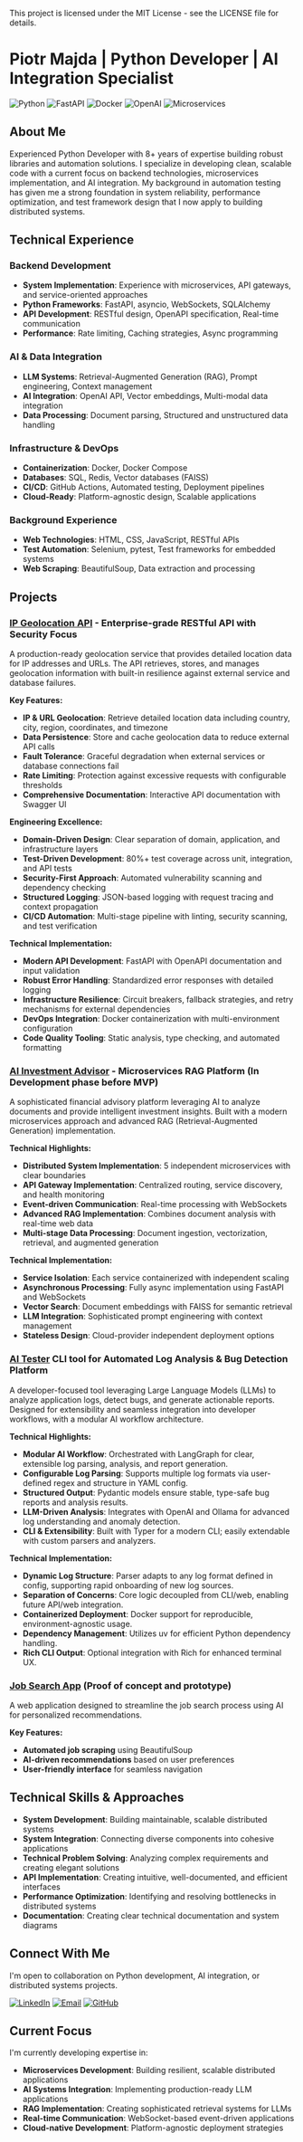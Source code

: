 This project is licensed under the MIT License - see the LICENSE file for details.

# Piotr Majda | Python Developer | AI Integration Specialist

![Python](https://img.shields.io/badge/Python-3776AB?style=for-the-badge&logo=python&logoColor=white)
![FastAPI](https://img.shields.io/badge/FastAPI-009688?style=for-the-badge&logo=fastapi&logoColor=white)
![Docker](https://img.shields.io/badge/Docker-2496ED?style=for-the-badge&logo=docker&logoColor=white)
![OpenAI](https://img.shields.io/badge/OpenAI-412991?style=for-the-badge&logo=openai&logoColor=white)
![Microservices](https://img.shields.io/badge/Microservices-1B365D?style=for-the-badge&logo=moleculer&logoColor=white)

## About Me

Experienced Python Developer with 8+ years of expertise building robust libraries and automation solutions. I specialize in developing clean, scalable code with a current focus on backend technologies, microservices implementation, and AI integration. My background in automation testing has given me a strong foundation in system reliability, performance optimization, and test framework design that I now apply to building distributed systems.

## Technical Experience

### Backend Development

- **System Implementation**: Experience with microservices, API gateways, and service-oriented approaches
- **Python Frameworks**: FastAPI, asyncio, WebSockets, SQLAlchemy
- **API Development**: RESTful design, OpenAPI specification, Real-time communication
- **Performance**: Rate limiting, Caching strategies, Async programming

### AI & Data Integration

- **LLM Systems**: Retrieval-Augmented Generation (RAG), Prompt engineering, Context management
- **AI Integration**: OpenAI API, Vector embeddings, Multi-modal data integration
- **Data Processing**: Document parsing, Structured and unstructured data handling

### Infrastructure & DevOps

- **Containerization**: Docker, Docker Compose
- **Databases**: SQL, Redis, Vector databases (FAISS)
- **CI/CD**: GitHub Actions, Automated testing, Deployment pipelines
- **Cloud-Ready**: Platform-agnostic design, Scalable applications

### Background Experience

- **Web Technologies**: HTML, CSS, JavaScript, RESTful APIs
- **Test Automation**: Selenium, pytest, Test frameworks for embedded systems
- **Web Scraping**: BeautifulSoup, Data extraction and processing

## Projects

### [IP Geolocation API](https://github.com/Piotr-Majda/ip-geolocation-api) - Enterprise-grade RESTful API with Security Focus

A production-ready geolocation service that provides detailed location data for IP addresses and URLs. The API retrieves, stores, and manages geolocation information with built-in resilience against external service and database failures.

**Key Features:**

- **IP & URL Geolocation**: Retrieve detailed location data including country, city, region, coordinates, and timezone
- **Data Persistence**: Store and cache geolocation data to reduce external API calls
- **Fault Tolerance**: Graceful degradation when external services or database connections fail
- **Rate Limiting**: Protection against excessive requests with configurable thresholds
- **Comprehensive Documentation**: Interactive API documentation with Swagger UI

**Engineering Excellence:**

- **Domain-Driven Design**: Clear separation of domain, application, and infrastructure layers
- **Test-Driven Development**: 80%+ test coverage across unit, integration, and API tests
- **Security-First Approach**: Automated vulnerability scanning and dependency checking
- **Structured Logging**: JSON-based logging with request tracing and context propagation
- **CI/CD Automation**: Multi-stage pipeline with linting, security scanning, and test verification

**Technical Implementation:**

- **Modern API Development**: FastAPI with OpenAPI documentation and input validation
- **Robust Error Handling**: Standardized error responses with detailed logging
- **Infrastructure Resilience**: Circuit breakers, fallback strategies, and retry mechanisms for external dependencies
- **DevOps Integration**: Docker containerization with multi-environment configuration
- **Code Quality Tooling**: Static analysis, type checking, and automated formatting

### [AI Investment Advisor](https://github.com/Piotr-Majda/advisor-with-rag) - Microservices RAG Platform (In Development phase before MVP)

A sophisticated financial advisory platform leveraging AI to analyze documents and provide intelligent investment insights. Built with a modern microservices approach and advanced RAG (Retrieval-Augmented Generation) implementation.

**Technical Highlights:**

- **Distributed System Implementation**: 5 independent microservices with clear boundaries
- **API Gateway Implementation**: Centralized routing, service discovery, and health monitoring
- **Event-driven Communication**: Real-time processing with WebSockets
- **Advanced RAG Implementation**: Combines document analysis with real-time web data
- **Multi-stage Data Processing**: Document ingestion, vectorization, retrieval, and augmented generation

**Technical Implementation:**

- **Service Isolation**: Each service containerized with independent scaling
- **Asynchronous Processing**: Fully async implementation using FastAPI and WebSockets
- **Vector Search**: Document embeddings with FAISS for semantic retrieval
- **LLM Integration**: Sophisticated prompt engineering with context management
- **Stateless Design**: Cloud-provider independent deployment options

### [AI Tester](https://github.com/Piotr-Majda/ai-tester) CLI tool for Automated Log Analysis & Bug Detection Platform
A developer-focused tool leveraging Large Language Models (LLMs) to analyze application logs, detect bugs, and generate actionable reports. Designed for extensibility and seamless integration into developer workflows, with a modular AI workflow architecture.

**Technical Highlights:**

- **Modular AI Workflow**: Orchestrated with LangGraph for clear, extensible log parsing, analysis, and report generation.
- **Configurable Log Parsing**: Supports multiple log formats via user-defined regex and structure in YAML config.
- **Structured Output**: Pydantic models ensure stable, type-safe bug reports and analysis results.
- **LLM-Driven Analysis**: Integrates with OpenAI and Ollama for advanced log understanding and anomaly detection.
- **CLI & Extensibility**: Built with Typer for a modern CLI; easily extendable with custom parsers and analyzers.

**Technical Implementation:**

- **Dynamic Log Structure**: Parser adapts to any log format defined in config, supporting rapid onboarding of new log sources.
- **Separation of Concerns**: Core logic decoupled from CLI/web, enabling future API/web integration.
- **Containerized Deployment**: Docker support for reproducible, environment-agnostic usage.
- **Dependency Management**: Utilizes uv for efficient Python dependency handling.
- **Rich CLI Output**: Optional integration with Rich for enhanced terminal UX.

### [Job Search App](https://github.com/Piotr-Majda/job_search_app) (Proof of concept and prototype)

A web application designed to streamline the job search process using AI for personalized recommendations.

**Key Features:**

- **Automated job scraping** using BeautifulSoup
- **AI-driven recommendations** based on user preferences
- **User-friendly interface** for seamless navigation

## Technical Skills & Approaches

- **System Development**: Building maintainable, scalable distributed systems
- **System Integration**: Connecting diverse components into cohesive applications
- **Technical Problem Solving**: Analyzing complex requirements and creating elegant solutions
- **API Implementation**: Creating intuitive, well-documented, and efficient interfaces
- **Performance Optimization**: Identifying and resolving bottlenecks in distributed systems
- **Documentation**: Creating clear technical documentation and system diagrams

## Connect With Me

I'm open to collaboration on Python development, AI integration, or distributed systems projects.

[![LinkedIn](https://img.shields.io/badge/LinkedIn-0077B5?style=for-the-badge&logo=linkedin&logoColor=white)](https://www.linkedin.com/in/piotr-majda-85789a15b)
[![Email](https://img.shields.io/badge/Email-D14836?style=for-the-badge&logo=gmail&logoColor=white)](mailto:majda.piotr.92@gmail.com)
[![GitHub](https://img.shields.io/badge/GitHub-100000?style=for-the-badge&logo=github&logoColor=white)](https://github.com/Piotr-Majda)

## Current Focus

I'm currently developing expertise in:

- **Microservices Development**: Building resilient, scalable distributed applications
- **AI Systems Integration**: Implementing production-ready LLM applications
- **RAG Implementation**: Creating sophisticated retrieval systems for LLMs
- **Real-time Communication**: WebSocket-based event-driven applications
- **Cloud-native Development**: Platform-agnostic deployment strategies
